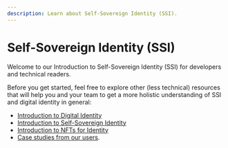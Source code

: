 ```yaml
---
description: Learn about Self-Sovereign Identity (SSI).
---
```


# Self-Sovereign Identity (SSI)

Welcome to our Introduction to Self-Sovereign Identity (SSI) for developers and technical readers.

Before you get started, feel free to explore other (less technical) resources that will help you and your team to get a more holistic understanding of SSI and digital identity in general:   &#x20;

* [Introduction to Digital Identity](https://walt.id/decentralized-identity-explained/digital-identity)
* [Introduction to Self-Sovereign Identity](https://walt.id/decentralized-identity-explained/self-sovereign-identity-ssi)
* [Introduction to NFTs for Identity](https://walt.id/decentralized-identity-explained/nfts)
* [Case studies from our users](https://walt.id/case-studies).

